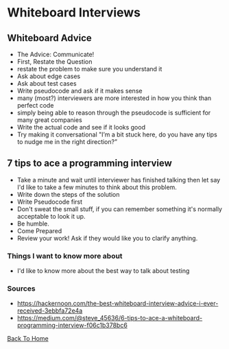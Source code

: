 # Whiteboard Interviews

## Whiteboard Advice

- The Advice: Communicate!
- First, Restate the Question
- restate the problem to make sure you understand it
- Ask about edge cases
- Ask about test cases
- Write pseudocode and ask if it makes sense
- many (most?) interviewers are more interested in how you think than perfect code
- simply being able to reason through the pseudocode is sufficient for many great companies
- Write the actual code and see if it looks good
- Try making it conversational "I’m a bit stuck here, do you have any tips to nudge me in the right direction?”

## 7 tips to ace a programming interview

- Take a minute and wait until interviewer has finished talking then let say I'd like to take a few minutes to think about this problem.
- Write down the steps of the solution
- Write Pseudocode first
- Don't sweat the small stuff, if you can remember something it's normally acceptable to look it up.
- Be humble.
- Come Prepared
- Review your work! Ask if they would like you to clarify anything.

### Things I want to know more about

- I'd like to know more about the best way to talk about testing

### Sources

- <https://hackernoon.com/the-best-whiteboard-interview-advice-i-ever-received-3ebbfa72e4a>
- <https://medium.com/@steve_45636/6-tips-to-ace-a-whiteboard-programming-interview-f06c1b378bc6>

[Back To Home](../README.md)